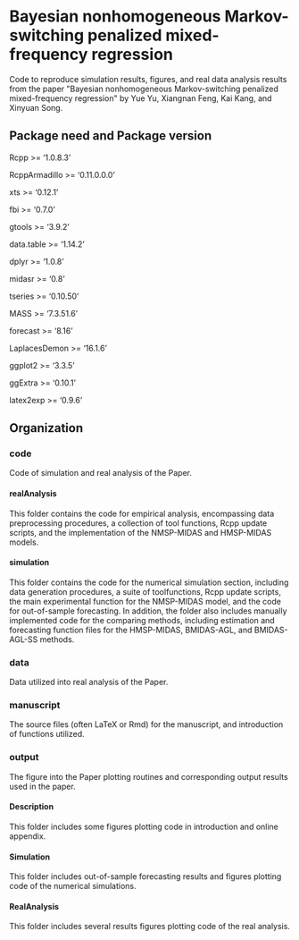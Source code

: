 # Bayesian nonhomogeneous Markov-switching penalized mixed-frequency regression

Code to reproduce simulation results, figures, and real data analysis results from the paper "Bayesian nonhomogeneous Markov-switching penalized mixed-frequency regression" by Yue Yu, Xiangnan Feng, Kai Kang, and Xinyuan Song.

## Package need and Package version

Rcpp >= ‘1.0.8.3’

RcppArmadillo >= ‘0.11.0.0.0’

xts >= ‘0.12.1’

fbi >= ‘0.7.0’

gtools >= ‘3.9.2’

data.table >= ‘1.14.2’

dplyr >= ‘1.0.8’

midasr >= ‘0.8’

tseries >= ‘0.10.50’

MASS >= ‘7.3.51.6’

forecast >= ‘8.16’

LaplacesDemon >= ‘16.1.6’

ggplot2 >= ‘3.3.5’

ggExtra >= ‘0.10.1’

latex2exp >= ‘0.9.6’

## Organization

### code
Code of simulation and real analysis of the Paper.

#### realAnalysis
This folder contains the code for empirical analysis, encompassing data preprocessing procedures, a collection of tool functions, Rcpp update scripts, and the implementation of the NMSP-MIDAS and HMSP-MIDAS models.

#### simulation
This folder contains the code for the numerical simulation section, including data generation procedures, a suite of toolfunctions, Rcpp update scripts, the main experimental function for the NMSP-MIDAS model, and the code for out-of-sample forecasting. In addition, the folder also includes manually implemented code for the comparing methods, including estimation and forecasting function files for the HMSP-MIDAS, BMIDAS-AGL, and BMIDAS-AGL-SS methods.

### data
Data utilized into real analysis of the Paper.

### manuscript
The source files (often LaTeX or Rmd) for the manuscript, and introduction of functions utilized.

### output
The figure into the Paper plotting routines and corresponding output results used in the paper.

#### Description
This folder includes some figures plotting code in introduction and online appendix.

#### Simulation
This folder includes out-of-sample forecasting results and figures plotting code of the numerical simulations.

#### RealAnalysis
This folder includes several results figures plotting code of  the real analysis.






